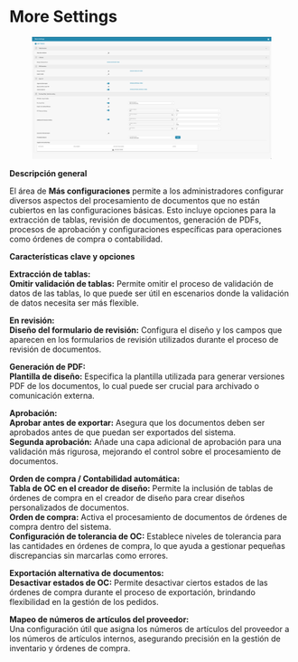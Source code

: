 # More Settings

<figure><img src="../../../../.gitbook/assets/image (3).png" alt=""><figcaption></figcaption></figure>

**Descripción general**

El área de **Más configuraciones** permite a los administradores configurar diversos aspectos del procesamiento de documentos que no están cubiertos en las configuraciones básicas. Esto incluye opciones para la extracción de tablas, revisión de documentos, generación de PDFs, procesos de aprobación y configuraciones específicas para operaciones como órdenes de compra o contabilidad.

**Características clave y opciones**

**Extracción de tablas:**\
**Omitir validación de tablas:** Permite omitir el proceso de validación de datos de las tablas, lo que puede ser útil en escenarios donde la validación de datos necesita ser más flexible.

**En revisión:**\
**Diseño del formulario de revisión:** Configura el diseño y los campos que aparecen en los formularios de revisión utilizados durante el proceso de revisión de documentos.

**Generación de PDF:**\
**Plantilla de diseño:** Especifica la plantilla utilizada para generar versiones PDF de los documentos, lo cual puede ser crucial para archivado o comunicación externa.

**Aprobación:**\
**Aprobar antes de exportar:** Asegura que los documentos deben ser aprobados antes de que puedan ser exportados del sistema.\
**Segunda aprobación:** Añade una capa adicional de aprobación para una validación más rigurosa, mejorando el control sobre el procesamiento de documentos.

**Orden de compra / Contabilidad automática:**\
**Tabla de OC en el creador de diseño:** Permite la inclusión de tablas de órdenes de compra en el creador de diseño para crear diseños personalizados de documentos.\
**Orden de compra:** Activa el procesamiento de documentos de órdenes de compra dentro del sistema.\
**Configuración de tolerancia de OC:** Establece niveles de tolerancia para las cantidades en órdenes de compra, lo que ayuda a gestionar pequeñas discrepancias sin marcarlas como errores.

**Exportación alternativa de documentos:**\
**Desactivar estados de OC:** Permite desactivar ciertos estados de las órdenes de compra durante el proceso de exportación, brindando flexibilidad en la gestión de los pedidos.

**Mapeo de números de artículos del proveedor:**\
Una configuración útil que asigna los números de artículos del proveedor a los números de artículos internos, asegurando precisión en la gestión de inventario y órdenes de compra.
